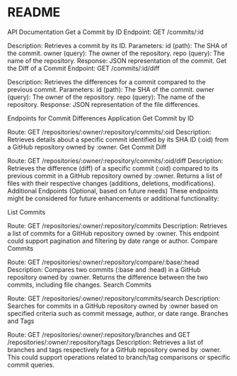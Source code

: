 # README

API Documentation
Get a Commit by ID
Endpoint: GET /commits/:id

Description: Retrieves a commit by its ID.
Parameters:
id (path): The SHA of the commit.
owner (query): The owner of the repository.
repo (query): The name of the repository.
Response: JSON representation of the commit.
Get the Diff of a Commit
Endpoint: GET /commits/:id/diff

Description: Retrieves the differences for a commit compared to the previous commit.
Parameters:
id (path): The SHA of the commit.
owner (query): The owner of the repository.
repo (query): The name of the repository.
Response: JSON representation of the file differences.

Endpoints for Commit Differences Application
Get Commit by ID

Route: GET /repositories/:owner/:repository/commits/:oid
Description: Retrieves details about a specific commit identified by its SHA ID (:oid) from a GitHub repository owned by :owner.
Get Commit Diff

Route: GET /repositories/:owner/:repository/commits/:oid/diff
Description: Retrieves the difference (diff) of a specific commit (:oid) compared to its previous commit in a GitHub repository owned by :owner. Returns a list of files with their respective changes (additions, deletions, modifications).
Additional Endpoints (Optional, based on future needs)
These endpoints might be considered for future enhancements or additional functionality:

List Commits

Route: GET /repositories/:owner/:repository/commits
Description: Retrieves a list of commits for a GitHub repository owned by :owner. This endpoint could support pagination and filtering by date range or author.
Compare Commits

Route: GET /repositories/:owner/:repository/compare/:base/:head
Description: Compares two commits (:base and :head) in a GitHub repository owned by :owner. Returns the difference between the two commits, including file changes.
Search Commits

Route: GET /repositories/:owner/:repository/commits/search
Description: Searches for commits in a GitHub repository owned by :owner based on specified criteria such as commit message, author, or date range.
Branches and Tags

Route: GET /repositories/:owner/:repository/branches and GET /repositories/:owner/:repository/tags
Description: Retrieves a list of branches and tags respectively for a GitHub repository owned by :owner. This could support operations related to branch/tag comparisons or specific commit queries.